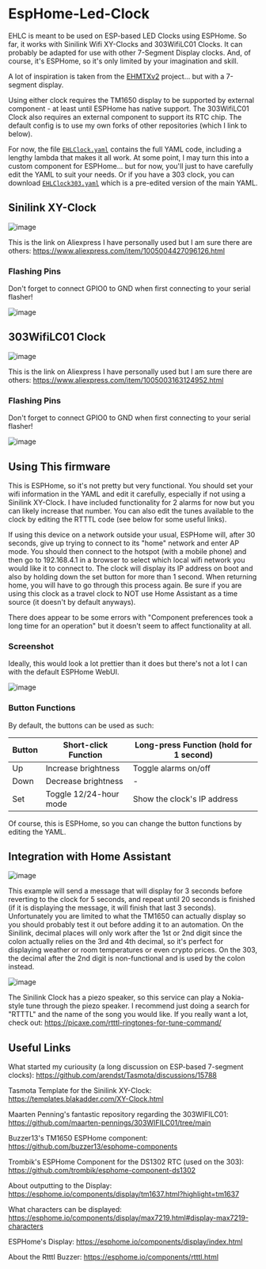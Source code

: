 # EspHome-Led-Clock

EHLC is meant to be used on ESP-based LED Clocks using ESPHome. So far, it works with Sinilink Wifi XY-Clocks and 303WifiLC01 Clocks. It can probably be adapted for use with other 7-Segment Display clocks. And, of course, it's ESPHome, so it's only limited by your imagination and skill.

A lot of inspiration is taken from the [EHMTXv2](https://github.com/lubeda/EspHoMaTriXv2) project... but with a 7-segment display.

Using either clock requires the TM1650 display to be supported by external component - at least until ESPHome has native support. The 303WifiLC01 Clock also requires an external component to support its RTC chip. The default config is to use my own forks of other repositories (which I link to below).

For now, the file [`EHLClock.yaml`](EHLClock.yaml) contains the full YAML code, including a lengthy lambda that makes it all work.  At some point, I may turn this into a custom component for ESPHome... but for now, you'll just to have carefully edit the YAML to suit your needs.  Or if you have a 303 clock, you can download [`EHLClock303.yaml`](EHLClock303.yaml) which is a pre-edited version of the main YAML.

## Sinilink XY-Clock

![image](./images/sinilink_XY-Clock.jpg)

This is the link on Aliexpress I have personally used but I am sure there are others:
https://www.aliexpress.com/item/1005004427096126.html

### Flashing Pins

Don't forget to connect GPIO0 to GND when first connecting to your serial flasher!

![image](./images/sinilink_XY-Clock-Pins.jpg)

## 303WifiLC01 Clock

![image](./images/303WIFILC01.jpg)

This is the link on Aliexpress I have personally used but I am sure there are others:
https://www.aliexpress.com/item/1005003163124952.html

### Flashing Pins

Don't forget to connect GPIO0 to GND when first connecting to your serial flasher!

![image](./images/303WIFILC01-Pins.jpg)

## Using This firmware

This is ESPHome, so it's not pretty but very functional.  You should set your wifi information in the YAML and edit it carefully, especially if not using a Sinilink XY-Clock.
I have included functionality for 2 alarms for now but you can likely increase that number.  You can also edit the tunes available to the clock by editing the RTTTL code
(see below for some useful links).

If using this device on a network outside your usual, ESPHome will, after 30 seconds, give up trying to connect to its "home" network and enter AP mode.
You should then connect to the hotspot (with a mobile phone) and then go to 192.168.4.1 in a browser to select which local wifi network you would like it to connect to.
The clock will display its IP address on boot and also by holding down the set button for more than 1 second. When returning home, you will have to go through this process again.
Be sure if you are using this clock as a travel clock to NOT use Home Assistant as a time source (it doesn't by default anyways).

There does appear to be some errors with "Component preferences took a long time for an operation" but it doesn't seem to affect functionality at all.

### Screenshot

Ideally, this would look a lot prettier than it does but there's not a lot I can with the default ESPHome WebUI.

![image](./images/EHLC_Screenshot.png)

### Button Functions

By default, the buttons can be used as such:

| Button  | Short-click Function | Long-press Function (hold for 1 second) |
| ------- | -------------------- |----------------------------------------- |
| Up      | Increase brightness  | Toggle alarms on/off |
| Down    | Decrease brightness | - |
| Set     | Toggle 12/24-hour mode | Show the clock's IP address |

Of course, this is ESPHome, so you can change the button functions by editing the YAML.


## Integration with Home Assistant

![image](./images/EHLC_Home_Assistant_message.png)

This example will send a message that will display for 3 seconds before reverting to the clock for 5 seconds, and repeat until 20 seconds is finished (if it is displaying the message, it will finish that last 3 seconds). Unfortunately you are limited to what the TM1650 can actually display so you should probably test it out before adding it to an automation. On the Sinilink, decimal places will only work after the 1st or 2nd digit since the colon actually relies on the 3rd and 4th decimal, so it's perfect for displaying weather or room temperatures or even crypto prices. On the 303, the decimal after the 2nd digit is non-functional and is used by the colon instead.

![image](./images/EHLC_Home_Assistant_tune.png)

The Sinilink Clock has a piezo speaker, so this service can play a Nokia-style tune through the piezo speaker. I recommend just doing a search for "RTTTL" and the name of the song you would like.  If you really want a lot, check out: https://picaxe.com/rtttl-ringtones-for-tune-command/

## Useful Links

What started my curiousity (a long discussion on ESP-based 7-segment clocks): https://github.com/arendst/Tasmota/discussions/15788

Tasmota Template for the Sinilink XY-Clock: https://templates.blakadder.com/XY-Clock.html

Maarten Penning's fantastic repository regarding the 303WIFILC01: https://github.com/maarten-pennings/303WIFILC01/tree/main

Buzzer13's TM1650 ESPHome component: https://github.com/buzzer13/esphome-components

Trombik's ESPHome Component for the DS1302 RTC (used on the 303): https://github.com/trombik/esphome-component-ds1302

About outputting to the Display: https://esphome.io/components/display/tm1637.html?highlight=tm1637

What characters can be displayed: https://esphome.io/components/display/max7219.html#display-max7219-characters

ESPHome's Display: https://esphome.io/components/display/index.html

About the Rtttl Buzzer: https://esphome.io/components/rtttl.html


